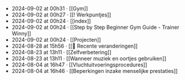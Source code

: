 - 2024-09-02 at 00h31 · [[Gym]]
- 2024-09-02 at 00h27 · [[! Werkpuntjes]]
- 2024-09-02 at 00h24 · [[index]]
- 2024-09-02 at 00h24 · [[Step by Step Beginner Gym Guide - Trainer Winny]]
- 2024-09-02 at 00h24 · [[Projecten]]
- 2024-08-28 at 15h56 · [[📂 Recente veranderingen]]
- 2024-08-23 at 13h11 · [[Zelfverbetering]]
- 2024-08-23 at 13h11 · [[Wanneer muziek en oortjes gebruiken]]
- 2024-08-04 at 16h47 · [[Vluchtuitvoeringsprocedures]]
- 2024-08-04 at 16h46 · [[Beperkingen inzake menselijke prestaties]]
